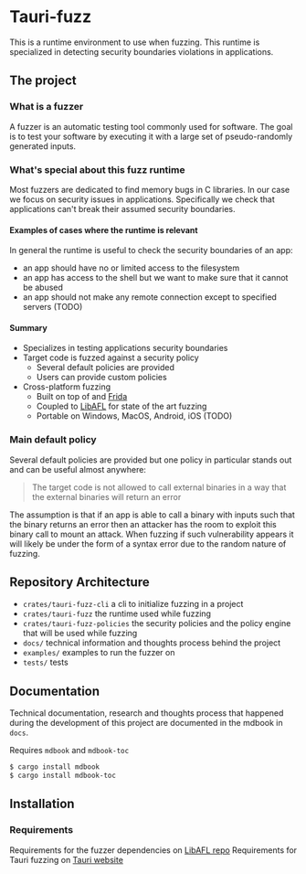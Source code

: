 # Tauri-fuzz

This is a runtime environment to use when fuzzing.
This runtime is specialized in detecting security boundaries violations in applications.

## The project

### What is a fuzzer

A fuzzer is an automatic testing tool commonly used for software.
The goal is to test your software by executing it with a large set of pseudo-randomly generated inputs.

### What's special about this fuzz runtime

Most fuzzers are dedicated to find memory bugs in C libraries.
In our case we focus on security issues in applications.
Specifically we check that applications can't break their assumed security boundaries.

#### Examples of cases where the runtime is relevant

In general the runtime is useful to check the security boundaries of an app:

- an app should have no or limited access to the filesystem
- an app has access to the shell but we want to make sure that it cannot be abused
- an app should not make any remote connection except to specified servers (TODO)

#### Summary

- Specializes in testing applications security boundaries
- Target code is fuzzed against a security policy
  - Several default policies are provided
  - Users can provide custom policies
- Cross-platform fuzzing
  - Built on top of and [Frida](https://frida.re/)
  - Coupled to [LibAFL](https://github.com/AFLplusplus/LibAFL) for state of the art fuzzing
  - Portable on Windows, MacOS, Android, iOS (TODO)

### Main default policy

Several default policies are provided but one policy in particular stands out and can be useful almost anywhere:

> The target code is not allowed to call external binaries in a way that the external binaries will return an error

The assumption is that if an app is able to call a binary with inputs such that the binary returns
an error then an attacker has the room to exploit this binary call to mount an attack.
When fuzzing if such vulnerability appears it will likely be under the form of a syntax error due to the random nature of fuzzing.

## Repository Architecture

- `crates/tauri-fuzz-cli` a cli to initialize fuzzing in a project
- `crates/tauri-fuzz` the runtime used while fuzzing
- `crates/tauri-fuzz-policies` the security policies and the policy engine that will be used while fuzzing
- `docs/` technical information and thoughts process behind the project
- `examples/` examples to run the fuzzer on
- `tests/` tests

## Documentation

Technical documentation, research and thoughts process that happened during the development of this project are documented in the mdbook in `docs`.

Requires `mdbook` and `mdbook-toc`

```bash
$ cargo install mdbook
$ cargo install mdbook-toc
```

## Installation

### Requirements

Requirements for the fuzzer dependencies on [LibAFL repo](https://github.com/AFLplusplus/LibAFL)
Requirements for Tauri fuzzing on [Tauri website](https://tauri.app/start/prerequisites/)
